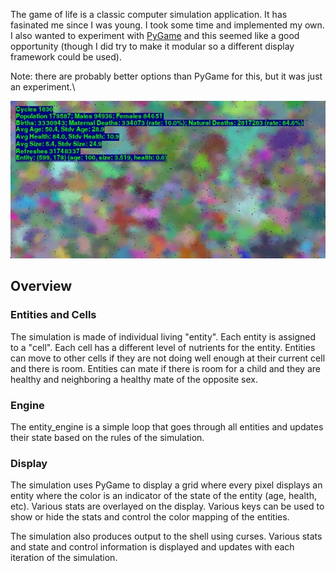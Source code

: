 The game of life is a classic computer simulation application. It has fasinated me since I was young.  I took some time and implemented my own.  I also wanted to experiment with [PyGame](https://www.pygame.org/news) and this seemed like a good opportunity (though I did try to make it modular so a different display framework could be used). 

Note: there are probably better options than PyGame for this, but it was just an experiment.\

![simulation screenshot](https://raw.githubusercontent.com/cj3ns3n/life/main/life-0001830.jpg)

## Overview

### Entities and Cells
The simulation is made of individual living "entity".  Each entity is assigned to a "cell".  Each cell has a different level of nutrients for the entity.  Entities can move to other cells if they are not doing well enough at their current cell and there is room.  Entities can mate if there is room for a child and they are healthy and neighboring a healthy mate of the opposite sex.

### Engine
The entity_engine is a simple loop that goes through all entities and updates their state based on the rules of the simulation.

### Display
The simulation uses PyGame to display a grid where every pixel displays an entity where the color is an indicator of the state of the entity (age, health, etc).  Various stats are overlayed on the display.  Various keys can be used to show or hide the stats and control the color mapping of the entities.

The simulation also produces output to the shell using curses.  Various stats and state and control information is displayed and updates with each iteration of the simulation.
